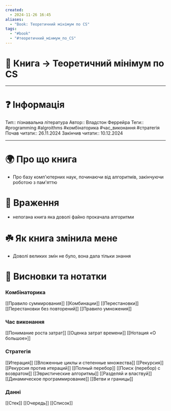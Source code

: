 ```yaml
---
created:
  - 2024-11-26 16:45
aliases:
  - "Book: Теоретичний мінімум по CS"
tags:
  - "#book"
  - "#теоретичний_мінмум_по_CS"
---
```


# 📔 Книга -> Теоретичний мінімум по CS
___
# ❓ Інформація
Тип:: пізнавальна література
Автор:: Владстон Феррейра
Теги:: #programming #algroithms #комбінаторика #час_виконання #стратегія
Почав читати:: 26.11.2024
Закінчив читати:: 10.12.2024
___
# 🌍 Про що книга
-  Про базу комп'ютерних наук, починаючи від алгоритмів, закінчуючи роботою з пам'яттю
# 🎨 Враження
-  непогана книга яка доволі файно прокачала алгоритми
# ☘️ Як книга змінила мене
-  Доволі великих змін не було, вона дала тільки знання
# 📒 Висновки та нотатки
### Комбінаторика
[[Правило суммирования]] 
[[Комбинации]]
[[Перестановки]]
[[Перестановки без повторений]] 
[[Правило умножения]]

### Час виконання
[[Понимание роста затрат]]
[[Оценка затрат времени]]
[[Нотация «О большое»]]

### Стратегія
[[Итерация]]
[[Вложенные циклы и степенные множества]]
[[Рекурсия]]
[[Рекурсия против итераций]]
[[Полный перебор]]
[[Поиск (перебор) с возвратом]]
[[Эвристические алгоритмы]]
[[Разделяй и властвуй]]
[[Динамическое программирование]]
[[Ветви и границы]]
### Данні
[[Стек]]
[[Очередь]]
[[Список]]
